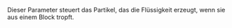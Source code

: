Dieser Parameter steuert das Partikel, das die Flüssigkeit erzeugt, wenn sie aus einem Block tropft.